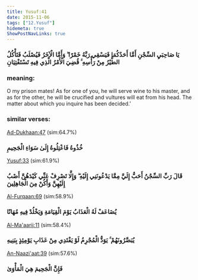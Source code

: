 ```yaml
---
title: Yusuf:41
date: 2015-11-06
tags: ["12.Yusuf"]
hidemeta: true 
ShowPostNavLinks: true 
---
```

### يَا صَاحِبَيِ السِّجْنِ أَمَّا أَحَدُكُمَا فَيَسْقِي رَبَّهُ خَمْرًا ۖ وَأَمَّا الْآخَرُ فَيُصْلَبُ فَتَأْكُلُ الطَّيْرُ مِنْ رَأْسِهِ ۚ قُضِيَ الْأَمْرُ الَّذِي فِيهِ تَسْتَفْتِيَانِ
### meaning: 
O my prison mates! As for one of you, he will serve wine to his master, and as for the other, he will be crucified and vultures will eat from his head. The matter about which you inquire has been decided.’
### similar verses: 

[Ad-Dukhaan:47](/44/47) (sim:64.7%)

### خُذُوهُ فَاعْتِلُوهُ إِلَىٰ سَوَاءِ الْجَحِيمِ

[Yusuf:33](/12/33) (sim:61.9%)

### قَالَ رَبِّ السِّجْنُ أَحَبُّ إِلَيَّ مِمَّا يَدْعُونَنِي إِلَيْهِ ۖ وَإِلَّا تَصْرِفْ عَنِّي كَيْدَهُنَّ أَصْبُ إِلَيْهِنَّ وَأَكُنْ مِنَ الْجَاهِلِينَ

[Al-Furqaan:69](/25/69) (sim:58.9%)

### يُضَاعَفْ لَهُ الْعَذَابُ يَوْمَ الْقِيَامَةِ وَيَخْلُدْ فِيهِ مُهَانًا

[Al-Ma'aarij:11](/70/11) (sim:58.4%)

### يُبَصَّرُونَهُمْ ۚ يَوَدُّ الْمُجْرِمُ لَوْ يَفْتَدِي مِنْ عَذَابِ يَوْمِئِذٍ بِبَنِيهِ

[An-Naazi'aat:39](/79/39) (sim:57.6%)

### فَإِنَّ الْجَحِيمَ هِيَ الْمَأْوَىٰ
